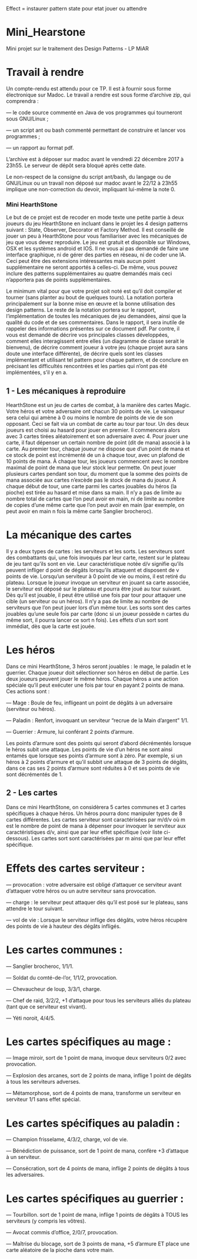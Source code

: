 Effect = instaurer pattern state pour etat jouer ou attendre

# Mini_Hearstone

Mini projet sur le traitement des Design Patterns - LP MiAR

# Travail à rendre

Un compte-rendu est attendu pour ce TP. Il est à fournir sous forme électronique sur Madoc.
Le travail a rendre est sous forme d’archive zip, qui comprendra :

— le code source commenté en Java de vos programmes qui tourneront sous GNU/Linux ;

— un script ant ou bash commenté permettant de construire et lancer vos programmes ;

— un rapport au format pdf.

L’archive est à déposer sur madoc avant le vendredi 22 décembre 2017 à 23h55. Le serveur de dépôt
sera bloqué après cette date.

Le non-respect de la consigne du script ant/bash, du langage ou de GNU/Linux ou
un travail non déposé sur madoc avant le 22/12 à 23h55 implique une non-correction
du devoir, impliquant lui-même la note 0.

### Mini HearthStone

Le but de ce projet est de recoder en mode texte une petite partie à deux joueurs du jeu
HearthStone en incluant dans le projet les 4 design patterns suivant : State, Observer, Decorator
et Factory Method.
Il est conseillé de jouer un peu à HearthStone pour vous familiariser avec les mécaniques de
jeu que vous devez reproduire. Le jeu est gratuit et disponible sur Windows, OSX et les systèmes
android et IOS.
Il ne vous ai pas demandé de faire une interface graphique, ni de gérer des parties en réseau, ni
de coder une IA. Ceci peut être des extensions intéressantes mais aucun point supplémentaire ne
seront apportés à celles-ci. De même, vous pouvez inclure des patterns supplémentaires au quatre
demandés mais ceci n’apportera pas de points supplémentaires.

Le minimum vital pour que votre projet soit noté est qu’il doit compiler et tourner (sans planter
au bout de quelques tours). La notation portera principalement sur la bonne mise en œuvre et la
bonne utilisation des design patterns. Le reste de la notation portera sur le rapport, l’implémentation
de toutes les mécaniques de jeu demandées, ainsi que la qualité du code et de ses commentaires.
Dans le rapport, il sera inutile de rappeler des informations présentes sur ce document pdf. Par
contre, il vous est demandé de décrire vos principales classes développées, comment elles interagissent
entre elles (un diagramme de classe serait le bienvenu), de décrire comment joueur à votre jeu (chaque
projet aura sans doute une interface différente), de décrire quels sont les classes implémentant et
utilisant tel pattern pour chaque pattern, et de conclure en précisant les difficultés rencontrées et
les parties qui n’ont pas été implémentées, s’il y en a.

## 1 - Les mécaniques à reproduire

HearthStone est un jeu de cartes de combat, à la manière des cartes Magic. Votre héros et votre
adversaire ont chacun 30 points de vie. Le vainqueur sera celui qui amène à 0 ou moins le nombre
de points de vie de son opposant. Ceci se fait via un combat de carte au tour par tour.
Un des deux joueurs est choisi au hasard pour jouer en premier. Il commencera alors avec
3 cartes tirées aléatoirement et son adversaire avec 4. Pour jouer une carte, il faut dépenser un
certain nombre de point (dit de mana) associé à la carte. Au premier tour, chaque joueur ne dispose
que d’un point de mana et ce stock de point est incrémenté de un à chaque tour, avec un plafond
de 10 points de mana. À chaque tour, les joueurs commencent avec le nombre maximal de point de
mana que leur stock leur permette. On peut jouer plusieurs cartes pendant son tour, du moment
que la somme des points de mana associée aux cartes n’excède pas le stock de mana du joueur.
À chaque début de tour, une carte parmi les cartes jouables du héros (la pioche) est tirée au
hasard et mise dans sa main. Il n’y a pas de limite au nombre total de cartes que l’on peut avoir en
main, ni de limite au nombre de copies d’une même carte que l’on peut avoir en main (par exemple,
on peut avoir en main n fois la même carte Sanglier brocheroc).

# La mécanique des cartes

Il y a deux types de cartes : les serviteurs et les sorts.
Les serviteurs sont des combattants qui, une fois invoqués par leur carte, restent sur le plateau
de jeu tant qu’ils sont en vie. Leur caractéristique notée d/v signifie qu’ils peuvent infliger d point
de dégâts lorsqu’ils attaquent et disposent de v points de vie. Lorsqu’un serviteur à 0 point de vie
ou moins, il est retiré du plateau. Lorsque le joueur invoque un serviteur en jouant sa carte associée,
le serviteur est déposé sur le plateau et pourra être joué au tour suivant. Dès qu’il est jouable, il
peut être utilisé une fois par tour pour attaquer une cible (un serviteur ou un héros). Il n’y a pas
de limite au nombre de serviteurs que l’on peut jouer lors d’un même tour.
Les sorts sont des cartes jouables qu’une seule fois par carte (donc si un joueur possède n cartes
du même sort, il pourra lancer ce sort n fois). Les effets d’un sort sont immédiat, dès que la carte
est jouée.

# Les héros

Dans ce mini HearthStone, 3 héros seront jouables : le mage, le paladin et le guerrier. Chaque
joueur doit sélectionner son héros en début de partie. Les deux joueurs peuvent jouer le même héros.
Chaque héros a une action spéciale qu’il peut exécuter une fois par tour en payant 2 points de
mana. Ces actions sont :

— Mage : Boule de feu, infligeant un point de dégâts à un adversaire (serviteur ou héros).

— Paladin : Renfort, invoquant un serviteur “recrue de la Main d’argent” 1/1.

— Guerrier : Armure, lui conférant 2 points d’armure.

Les points d’armure sont des points qui seront d’abord décrémentés lorsque le héros subit une
attaque. Les points de vie d’un héros ne sont ainsi entamés que lorsque ses points d’armure sont à
zéro. Par exemple, si un héros à 2 points d’armure et qu’il subbit une attaque de 3 points de dégâts,
dans ce cas ses 2 points d’armure sont réduites à 0 et ses points de vie sont décrémentés de 1.

## 2 - Les cartes

Dans ce mini HearthStone, on considèrera 5 cartes communes et 3 cartes spécifiques à chaque
héros. Un héros pourra donc manipuler types de 8 cartes différentes.
Les cartes serviteur sont caractérisées par m/d/v où m est le nombre de point de mana à
dépenser pour invoquer le serviteur aux caractéristiques d/v, ainsi que par leur effet spécifique (voir
liste ci-dessous). Les cartes sort sont caractérisées par m ainsi que par leur effet spécifique.

# Effets des cartes serviteur :

— provocation : votre adversaire est obligé d’attaquer ce serviteur avant d’attaquer votre héros
ou un autre serviteur sans provocation.

— charge : le serviteur peut attaquer dès qu’il est posé sur le plateau, sans attendre le tour
suivant.

— vol de vie : Lorsque le serviteur inflige des dégâts, votre héros récupère des points de vie à
hauteur des dégâts infligés.

# Les cartes communes :

— Sanglier brocheroc, 1/1/1.

— Soldat du comté-de-l’or, 1/1/2, provocation.

— Chevaucheur de loup, 3/3/1, charge.

— Chef de raid, 3/2/2, +1 d’attaque pour tous les serviteurs alliés du plateau (tant que ce
serviteur est vivant).

— Yéti noroit, 4/4/5.

# Les cartes spécifiques au mage :

— Image miroir, sort de 1 point de mana, invoque deux serviteurs 0/2 avec provocation.

— Explosion des arcanes, sort de 2 points de mana, inflige 1 point de dégâts à tous les serviteurs
adverses.

— Métamorphose, sort de 4 points de mana, transforme un serviteur en serviteur 1/1 sans effet
spécial.

# Les cartes spécifiques au paladin :

— Champion frisselame, 4/3/2, charge, vol de vie.

— Bénédiction de puissance, sort de 1 point de mana, confère +3 d’attaque à un serviteur.

— Consécration, sort de 4 points de mana, inflige 2 points de dégâts à tous les adversaires.

# Les cartes spécifiques au guerrier :

— Tourbillon. sort de 1 point de mana, inflige 1 points de dégâts à TOUS les serviteurs (y
compris les vôtres).

— Avocat commis d’office, 2/0/7, provocation.

— Maı̂trise du blocage, sort de 3 points de mana, +5 d’armure ET place une carte aléatoire de
la pioche dans votre main.

